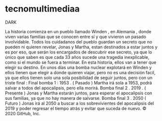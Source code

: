 # tecnomultimediaa

DARK

La historia comienza en un pueblo llamado Winden , en Alemania , donde viven varias familias que se conocen entre sí y que vivieron un pasado involvidable.
Todos los cuidadanos del pueblo guardan un secreto que no pueden ni quieren revelar, Jonas y Martha, estan destinados a estar juntos y es por eso, que serán los encargados de descubrir ese secreto, ya que
lo único que saben es que cada 33 años sucede una tragedia inexplicable, como si el mundo se fuera a terminar.
En esta historia, ellos van a tener que elegir su destino.
En unos días una bomba nuclear explotará en Winden y ellos tienen que elegir a donde quieren viajar, pero no es una decisión facil, ya que ellos tienen solo una sola posibilidad de seguir juntos, pero con un triste final :
Final bomba 1  :  1953 . ( Pasado ) Martha irá sola a 1953, podrá salvar a todos del apocalipsis, pero ella morirá.
Bomba final 2 . 2019 . ( Presente ) Jonas y Martha estarán juntos, para esperar el apocalipsis con sus familias, ya que no hay manera de salvarse.
Bomba final 3 . 2050 ( Futuro ) Jonas irá al 2050 a buscar a los sobrevivientes del apocalipsis del 2019 y poder regresar el tiempo atrás y evitar que suceda de nuevo.
© 2020 GitHub, Inc.
